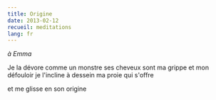 ```yaml
---
title: Origine
date: 2013-02-12
recueil: meditations
lang: fr
---
```


*à Emma*

Je la dévore comme un monstre
ses cheveux sont ma grippe et mon défouloir
je l'incline à dessein
ma proie qui s'offre

et me glisse en son origine
